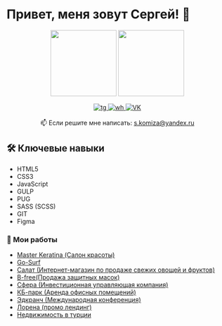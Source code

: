 
# Привет, меня зовут Сергей! 👋


<p align='center'>
   <a href="https://github-readme-stats.vercel.app/api?username=sergeykomyza&show_icons=true&count_private=true"><img
           height=150
           src="https://github-readme-stats.vercel.app/api?username=sergeykomyza&show_icons=true&count_private=true"/></a>
   <a href="https://github.com/romankh3/github-readme-stats"><img height=150
                                                                  src="https://github-readme-stats.vercel.app/api/top-langs/?username=sergeykomyza&layout=compact"/></a>
</p>

<p align='center'>
	<a href="http://t.me/sergeykomyza" target="_blank">
		<img src="https://img.shields.io/badge/Telegram-2CA5E0?style=for-the-badge&logo=telegram&logoColor=white" alt="tg">
	</a>
	<a href="https://wa.me/79882592565" target="_blank">
		<img src="https://img.shields.io/badge/WhatsApp-25D366?style=for-the-badge&logo=whatsapp&logoColor=white" alt="wh">
	</a>
	<a href="https://vk.com/id141299749" target="_blank">
		<img src="https://img.shields.io/badge/VK-2CA5E0?style=for-the-badge&logo=VK&logoColor=white" alt="VK" >
	</a>
	<br><br>
	📫 Если решите мне написать: <a href='mailto:s.komiza@yandex.ru'>s.komiza@yandex.ru</a>
</p>

## 🛠 Ключевые навыки
*   HTML5
*   CSS3
*   JavaScript
*   GULP
*   PUG
*   SASS (SCSS)
*   GIT
*   Figma

### 📜 Мои работы
*   <a href="https://sergeykomyza.github.io/Master-Keratina/">Master Keratina (Салон красоты)</a>
*   <a href="https://sergeykomyza.github.io/Go-Surf/build/index.html">Go-Surf</a>
*   <a href="https://sergeykomyza.github.io/Salat/build/index.html">Салат (Интернет-магазин по продаже свежих овощей и фруктов)</a>
*   <a href="https://sergeykomyza.github.io/B-Free/">B-free(Продажа защитных масок)</a>
*   <a href="https://sergeykomyza.github.io/Sphera/build/index.html">Сфера (Инвестиционная управляющая компания)</a>
*   <a href="https://sergeykomyza.github.io/KBPark/build/index.html">КБ-парк (Аренда офисных помещений)</a>
*   <a href="https://edcrunch.online/">Эдкранч (Международная конференция) </a>
*   <a href="https://sergeykomyza.github.io/lorena-promo/build">Лорена (промо лендинг)</a>
*   <a href="https://sergeykomyza.github.io/nedvijimost/build/home.html">Недвижимость в турции</a>












